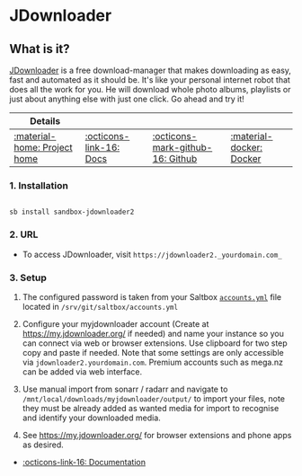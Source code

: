 # JDownloader

## What is it?

[JDownloader](https://beta.jdownloader.org/) is a free download-manager that makes downloading as easy, fast and automated as it should be. It's like your personal internet robot that does all the work for you. He will download whole photo albums, playlists or just about anything else with just one click. Go ahead and try it!

| Details     |             |             |             |
|-------------|-------------|-------------|-------------|
| [:material-home: Project home ](https://beta.jdownloader.org/) | [:octicons-link-16: Docs](https://beta.jdownloader.org/support) | [:octicons-mark-github-16: Github](https://github.com/jlesage/docker-jdownloader-2) | [:material-docker: Docker ](https://hub.docker.com/r/jlesage/jdownloader-2)|

### 1. Installation

``` shell

sb install sandbox-jdownloader2

```

### 2. URL

- To access JDownloader, visit `https://jdownloader2._yourdomain.com_`

### 3. Setup

1. The configured password is taken from your Saltbox [`accounts.yml`](/saltbox/install/install#configuration) file located in `/srv/git/saltbox/accounts.yml`

2. Configure your myjdownloader account (Create at https://my.jdownloader.org/ if needed) and name your instance so you can connect via web or browser extensions. Use clipboard for two step copy and paste if needed. Note that some settings are only accessible via `jdownloader2.yourdomain.com`. Premium accounts such as mega.nz can be added via web interface.

3. Use manual import from sonarr / radarr and navigate to `/mnt/local/downloads/myjdownloader/output/` to import your files, note they must be already added as wanted media for import to recognise and identify your downloaded media.

4. See https://my.jdownloader.org/ for browser extensions and phone apps as desired.

- [:octicons-link-16: Documentation](https://beta.jdownloader.org/support)
